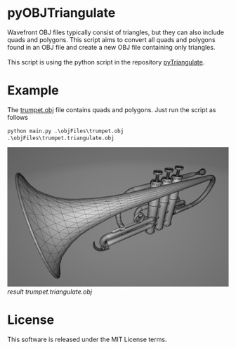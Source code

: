 # pyOBJTriangulate
Wavefront OBJ files typically consist of triangles, but they can also include quads and polygons. This script aims to convert all quads and polygons found in an OBJ file and create a new OBJ file containing only triangles.<br><br>
This script is using the python script in the repository [pyTriangulate](https://github.com/StefanJohnsen/pyTriangulate).

# Example
The [trumpet.obj](https://github.com/StefanJohnsen/pyOBJTriangulate/blob/main/objFiles/trumpet.obj) file contains quads and polygons. Just run the script as follows 
```
python main.py .\objFiles\trumpet.obj .\objFiles\trumpet.triangulate.obj
```

![Trumpet](https://github.com/StefanJohnsen/pyOBJTriangulate/blob/main/pictures/trumpet.png)
*result trumpet.triangulate.obj*

# License
This software is released under the MIT License terms.
